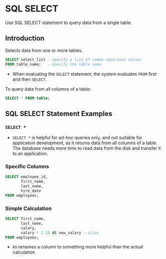 # SQL SELECT
Use SQL SELECT statement to query data from a single table.

## Introduction
Selects data from one or more tables.
```sql
SELECT select_list --specify a list of comma-separated values
FROM table_name;   --specify the table name
```
- When evaluating the `SELECT` statement, the system evaluates `FROM` first and then `SELECT`.

To query data from all columns of a table:
```sql
SELECT * FROM table;
```

## SQL SELECT Statement Examples
### `SELECT *`
- `SELECT *` is helpful for ad-hoc queries only, and not suitable for applicatoin development, as it returns data from all columns of a table. The database needs more time to read data from the disk and transfer it to an application.

### Specific Columns
```sql
SELECT employee_id,
       first_name,
       last_name,
       hire_date
FROM employees;
```

### Simple Calculation
```sql
SELECT first_name,
       last_name,
       salary,
       salary * 1.15 AS new_salary --alias
FROM employees;
```
- `AS` renames a column to something more helpful than the actual calculation
